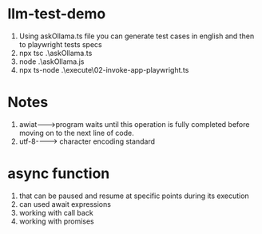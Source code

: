 # llm-test-demo

1. Using askOllama.ts file you can generate test cases in english and then to playwright tests specs
1. npx tsc .\askOllama.ts
1. node .\askOllama.js
1. npx ts-node .\execute\02-invoke-app-playwright.ts

# Notes
1. awiat--->program waits until this operation is fully completed before moving on to the next line of code. 
1. utf-8----> character encoding standard

# async function
 1. that can be paused and resume at specific points during its execution
 1. can used await expressions
 1. working with call back
 1. working with promises

